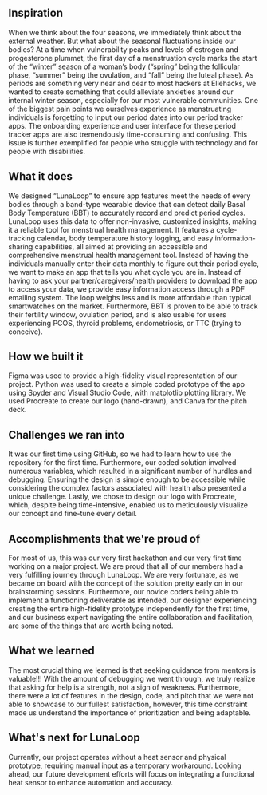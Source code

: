 ## Inspiration

When we think about the four seasons, we immediately think about the external weather. But what about the seasonal fluctuations inside our bodies? At a time when vulnerability peaks and levels of estrogen and progesterone plummet, the first day of a menstruation cycle marks the start of the “winter” season of a woman’s body (“spring” being the follicular phase, “summer” being the ovulation, and “fall” being the luteal phase). As periods are something very near and dear to most hackers at Ellehacks, we wanted to create something that could alleviate anxieties around our internal winter season, especially for our most vulnerable communities. One of the biggest pain points we ourselves experience as menstruating individuals is forgetting to input our period dates into our period tracker apps. The onboarding experience and user interface for these period tracker apps are also tremendously time-consuming and confusing. This issue is further exemplified for people who struggle with technology and for people with disabilities.

## What it does

We designed “LunaLoop” to ensure app features meet the needs of every bodies through a band-type wearable device that can detect daily Basal Body Temperature (BBT) to accurately record and predict period cycles. LunaLoop uses this data to offer non-invasive, customized insights, making it a reliable tool for menstrual health management. It features a cycle-tracking calendar, body temperature history logging, and easy information-sharing capabilities, all aimed at providing an accessible and comprehensive menstrual health management tool. Instead of having the individuals manually enter their data monthly to figure out their period cycle, we want to make an app that tells you what cycle you are in. Instead of having to ask your partner/caregivers/health providers to download the app to access your data, we provide easy information access through a PDF emailing system. The loop weighs less and is more affordable than typical smartwatches on the market. Furthermore, BBT is proven to be able to track their fertility window, ovulation period, and is also usable for users experiencing PCOS, thyroid problems, endometriosis, or TTC (trying to conceive). 

## How we built it
Figma was used to provide a high-fidelity visual representation of our project. Python was used to create a simple coded prototype of the app using Spyder and Visual Studio Code, with matplotlib plotting library. We used Procreate to create our logo (hand-drawn), and Canva for the pitch deck. 

## Challenges we ran into

It was our first time using GitHub, so we had to learn how to use the repository for the first time. Furthermore, our coded solution involved numerous variables, which resulted in a significant number of hurdles and debugging. Ensuring the design is simple enough to be accessible while considering the complex factors associated with health also presented a unique challenge. Lastly, we chose to design our logo with Procreate, which, despite being time-intensive, enabled us to meticulously visualize our concept and fine-tune every detail.

## Accomplishments that we're proud of

For most of us, this was our very first hackathon and our very first time working on a major project. We are proud that all of our members had a very fulfilling journey through LunaLoop. We are very fortunate, as we became on board with the concept of the solution pretty early on in our brainstorming sessions. Furthermore, our novice coders being able to implement a functioning deliverable as intended, our designer experiencing creating the entire high-fidelity prototype independently for the first time, and our business expert navigating the entire collaboration and facilitation, are some of the things that are worth being noted. 

## What we learned

The most crucial thing we learned is that seeking guidance from mentors is valuable!!! With the amount of debugging we went through, we truly realize that asking for help is a strength, not a sign of weakness. Furthermore, there were a lot of features in the design, code, and pitch that we were not able to showcase to our fullest satisfaction, however, this time constraint made us understand the importance of prioritization and being adaptable. 

## What's next for LunaLoop

Currently, our project operates without a heat sensor and physical prototype, requiring manual input as a temporary workaround. Looking ahead, our future development efforts will focus on integrating a functional heat sensor to enhance automation and accuracy.

